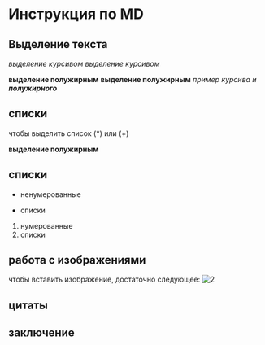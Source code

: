 # Инструкция по MD

## Выделение текста

*выделение курсивом*
_выделение курсивом_

**выделение полужирным**
__выделение полужирным__
_пример курсива и **полужирного**_
## списки
чтобы выделить список (*) или (+)

**выделение полужирным**
## списки
* ненумерованные
+ списки

1. нумерованные
2. списки
## работа с изображениями

чтобы вставить изображение, достаточно следующее:
![2](2.jpg)

## цитаты

## заключение